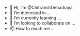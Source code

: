 - 👋 Hi, I’m @ChitranshDehadraya
- 👀 I’m interested in ...
- 🌱 I’m currently learning ...
- 💞️ I’m looking to collaborate on ...
- 📫 How to reach me ...

<!---
ChitranshDehadraya/ChitranshDehadraya is a ✨ special ✨ repository because its `README.md` (this file) appears on your GitHub profile.
You can click the Preview link to take a look at your changes.
--->

